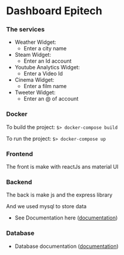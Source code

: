 # **Dashboard Epitech**

### **The services**

- Weather Widget:
  * Enter a city name
- Steam Widget:
  * Enter an Id account 
- Youtube Analytics Widget:
  * Enter a Video Id
- Cinema Widget:
  * Enter a film name
- Tweeter Widget:
  * Enter an @ of account

### **Docker**

To build the project: `$> docker-compose build`

To run the project: `$> docker-compose up`

### **Frontend**

The front is make with reactJs ans material UI

### **Backend**

The back is make js and the express library

And we used mysql to store data

- See Documentation here ([documentation](./back/README.md))

### **Database**

- Database documentation ([documentation](./mysql/README.md))

